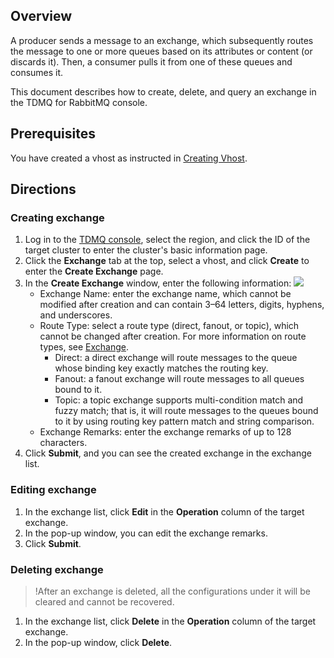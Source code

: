 ## Overview

A producer sends a message to an exchange, which subsequently routes the message to one or more queues based on its attributes or content (or discards it). Then, a consumer pulls it from one of these queues and consumes it.

This document describes how to create, delete, and query an exchange in the TDMQ for RabbitMQ console.

## Prerequisites

You have created a vhost as instructed in [Creating Vhost](https://intl.cloud.tencent.com/document/product/1112/43073).

## Directions

### Creating exchange

1. Log in to the [TDMQ console](https://console.cloud.tencent.com/tdmq), select the region, and click the ID of the target cluster to enter the cluster's basic information page.
2. Click the **Exchange** tab at the top, select a vhost, and click **Create** to enter the **Create Exchange** page.
3. In the **Create Exchange** window, enter the following information:
   ![](https://qcloudimg.tencent-cloud.cn/raw/771b885353cf15b4d135f0359cf54305.png)
   - Exchange Name: enter the exchange name, which cannot be modified after creation and can contain 3–64 letters, digits, hyphens, and underscores.
   - Route Type: select a route type (direct, fanout, or topic), which cannot be changed after creation. For more information on route types, see [Exchange](https://intl.cloud.tencent.com/document/product/1112/43074).
     - Direct: a direct exchange will route messages to the queue whose binding key exactly matches the routing key.
     - Fanout: a fanout exchange will route messages to all queues bound to it.
     - Topic: a topic exchange supports multi-condition match and fuzzy match; that is, it will route messages to the queues bound to it by using routing key pattern match and string comparison.
   - Exchange Remarks: enter the exchange remarks of up to 128 characters.
4. Click **Submit**, and you can see the created exchange in the exchange list.

### Editing exchange

1. In the exchange list, click **Edit** in the **Operation** column of the target exchange.
2. In the pop-up window, you can edit the exchange remarks.
3. Click **Submit**.

### Deleting exchange

> !After an exchange is deleted, all the configurations under it will be cleared and cannot be recovered.

1. In the exchange list, click **Delete** in the **Operation** column of the target exchange.
2. In the pop-up window, click **Delete**.
